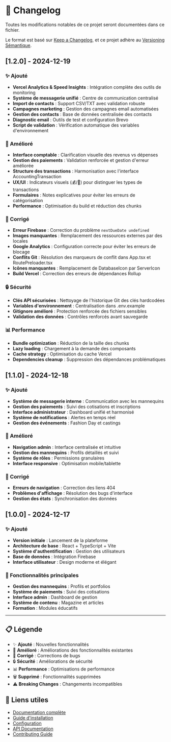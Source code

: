 # 📝 Changelog

Toutes les modifications notables de ce projet seront documentées dans ce fichier.

Le format est basé sur [Keep a Changelog](https://keepachangelog.com/fr/1.0.0/),
et ce projet adhère au [Versioning Sémantique](https://semver.org/lang/fr/).

## [1.2.0] - 2024-12-19

### ✨ Ajouté
- **Vercel Analytics & Speed Insights** : Intégration complète des outils de monitoring
- **Système de messagerie unifié** : Centre de communication centralisé
- **Import de contacts** : Support CSV/TXT avec validation robuste
- **Campagnes marketing** : Gestion des campagnes email automatisées
- **Gestion des contacts** : Base de données centralisée des contacts
- **Diagnostic email** : Outils de test et configuration Brevo
- **Script de validation** : Vérification automatique des variables d'environnement

### 🔧 Amélioré
- **Interface comptable** : Clarification visuelle des revenus vs dépenses
- **Gestion des paiements** : Validation renforcée et gestion d'erreur améliorée
- **Structure des transactions** : Harmonisation avec l'interface AccountingTransaction
- **UX/UI** : Indicateurs visuels (💰/💸) pour distinguer les types de transactions
- **Formulaires** : Notes explicatives pour éviter les erreurs de catégorisation
- **Performance** : Optimisation du build et réduction des chunks

### 🐛 Corrigé
- **Erreur Firebase** : Correction du problème `nextDueDate undefined`
- **Images manquantes** : Remplacement des ressources externes par des locales
- **Google Analytics** : Configuration correcte pour éviter les erreurs de blocage
- **Conflits Git** : Résolution des marqueurs de conflit dans App.tsx et RoutePreloader.tsx
- **Icônes manquantes** : Remplacement de DatabaseIcon par ServerIcon
- **Build Vercel** : Correction des erreurs de dépendances Rollup

### 🔒 Sécurité
- **Clés API sécurisées** : Nettoyage de l'historique Git des clés hardcodées
- **Variables d'environnement** : Centralisation dans .env.example
- **Gitignore amélioré** : Protection renforcée des fichiers sensibles
- **Validation des données** : Contrôles renforcés avant sauvegarde

### 📊 Performance
- **Bundle optimization** : Réduction de la taille des chunks
- **Lazy loading** : Chargement à la demande des composants
- **Cache strategy** : Optimisation du cache Vercel
- **Dependencies cleanup** : Suppression des dépendances problématiques

## [1.1.0] - 2024-12-18

### ✨ Ajouté
- **Système de messagerie interne** : Communication avec les mannequins
- **Gestion des paiements** : Suivi des cotisations et inscriptions
- **Interface administrateur** : Dashboard unifié et harmonisé
- **Système de notifications** : Alertes en temps réel
- **Gestion des événements** : Fashion Day et castings

### 🔧 Amélioré
- **Navigation admin** : Interface centralisée et intuitive
- **Gestion des mannequins** : Profils détaillés et suivi
- **Système de rôles** : Permissions granulaires
- **Interface responsive** : Optimisation mobile/tablette

### 🐛 Corrigé
- **Erreurs de navigation** : Correction des liens 404
- **Problèmes d'affichage** : Résolution des bugs d'interface
- **Gestion des états** : Synchronisation des données

## [1.0.0] - 2024-12-17

### ✨ Ajouté
- **Version initiale** : Lancement de la plateforme
- **Architecture de base** : React + TypeScript + Vite
- **Système d'authentification** : Gestion des utilisateurs
- **Base de données** : Intégration Firebase
- **Interface utilisateur** : Design moderne et élégant

### 🎯 Fonctionnalités principales
- **Gestion des mannequins** : Profils et portfolios
- **Système de paiements** : Suivi des cotisations
- **Interface admin** : Dashboard de gestion
- **Système de contenu** : Magazine et articles
- **Formation** : Modules éducatifs

---

## 📋 Légende

- ✨ **Ajouté** : Nouvelles fonctionnalités
- 🔧 **Amélioré** : Améliorations des fonctionnalités existantes
- 🐛 **Corrigé** : Corrections de bugs
- 🔒 **Sécurité** : Améliorations de sécurité
- 📊 **Performance** : Optimisations de performance
- 🗑️ **Supprimé** : Fonctionnalités supprimées
- ⚠️ **Breaking Changes** : Changements incompatibles

## 🔗 Liens utiles

- [Documentation complète](README.md)
- [Guide d'installation](README.md#-installation)
- [Configuration](README.md#️-configuration)
- [API Documentation](docs/api.md)
- [Contributing Guide](CONTRIBUTING.md)
